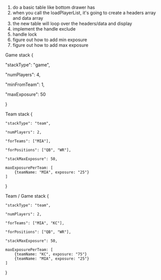 1. do a basic table like bottom drawer has
2. when you call the loadPlayerList, it's going to create a headers array and data array
3. the new table will loop over the headers/data and display 
4. implement the handle exclude 
5. handle lock 
6. figure out how to add min exposure
7. figure out how to add max exposure


Game stack 
{

"stackType": "game",

"numPlayers": 4,

"minFromTeam": 1,

"maxExposure": 50

}




Team stack 
{

    "stackType": "team",

    "numPlayers": 2,

    "forTeams": ["MIA"],

    "forPositions": ["QB", "WR"],

    "stackMaxExposure": 50,

    maxExposurePerTeam: [
        {teamName: "MIA", exposure: "25"}
    ]
}



Team / Game stack 
{

    "stackType": "team",

    "numPlayers": 2,

    "forTeams": ["MIA", "KC"],

    "forPositions": ["QB", "WR"],

    "stackMaxExposure": 50,

    maxExposurePerTeam: [
        {teamName: "KC", exposure: "75"}
        {teamName: "MIA", exposure: "25"}
    ]
}


